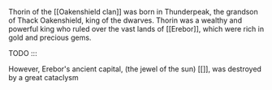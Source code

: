 Thorin of the [[Oakenshield clan]] was born in Thunderpeak, the grandson of Thack Oakenshield, king of the dwarves. Thorin was a wealthy and powerful king who ruled over the vast lands of [[Erebor]], which were rich in gold and precious gems. 






TODO :::




However, Erebor's ancient capital, (the jewel of the sun) [[]], was destroyed by a great cataclysm 